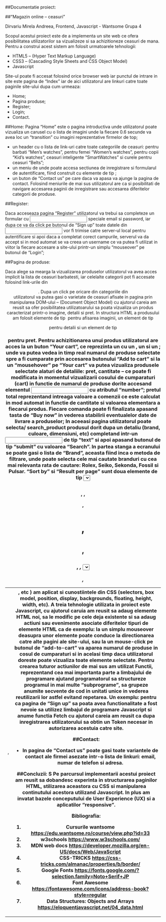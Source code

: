 ##Documentatie proiect:

##“Magazin online – ceasuri”



Dirvariu Mirela Andreea,
Frontend, Javascript - Wantsome
Grupa 4

Scopul acestui proiect este de a implementa un site web ce ofera posibilitatea utilizatorilor sa vizualizeze si sa achizitioneze  ceasuri de mana. 
Pentru a construi acest sistem am folosit urmatoarele tehnologii:
-	 HTML5 – (Hyper Text Markup Language)
-	 CSS3 – (Cascading Style Sheets and CSS Object Model)
-	Javascript

  Site-ul poate fi accesat folosind orice browser web iar punctul de intrare in site este pagina de “Index” iar de aici utilizatorul are linkuri catre toate paginile site-ului dupa cum urmeaza:
-	Home;
-	Pagina produse;
-	Register;
-	Login;
-	Contact.

##Home:
Pagina “Home” este o pagina introductiva unde utilizatorul poate vizualiza un carusel cu o lista de imagini unde la fiecare 0.6 secunde va avea loc un “transition” cu imagini reprezentative firmelor de top;
- un header cu o lista de link-uri catre toate categoriile de ceasuri: pentru barbati “Men’s watches”, pentru femei “Women’s watches”, pentru copii “Kid’s watches”, ceasuri inteligente “SmartWatches” si curele pentru ceasuri “Belts”;
-	un meniu de unde poate accesa sectiunea de inregistrare si formularul 
de autentificare, fiind construit  cu elemente de tip <a>;
-	un buton de “Contact us” pe care daca va apasa va ajunge la pagina de contact.
Folosind meniurile de mai sus utilizatorul are ca si posibilitati de navigare accesarea paginii de inregistrare sau accesarea diferitelor categorii de produse.
  
##Register:

Daca acceseaza pagina “Register”  utilizatorul va trebui sa completeze un formular cu <input> speciale email si password, iar dupa ce va da click pe butonul de “Sign up” toate datele din <input> vor fi trimise catre server-ul local pentru autentificare si apoi daca a completat corect campurile, serverul va da accept si in mod automat se va creea un username ce va putea fi utilizat in viitor la fiecare accesare a site-ului printr-un simplu “mouseover” pe butonul de “Login”;
  
##Pagina de produse:
  
Daca alege sa mearga la vizualizarea produselor utilizatorul va avea acces implicit la lista de ceasuri barbatesti, iar celelalte categorii pot fi accesate folosind link-urile din <header>.
Dupa un click pe oricare din categoriile din <header>  utilizatorul va putea gasi o varietate de ceasuri afisate in pagina prin manipularea DOM-ului – (Document Object Model) cu ajutorul careia am reusit sa ofer posibilitatea utilizatoarului sa poata vizualiza un produs caracterizat printr-o imagine, detalii si pret. In structura HTML a produsului am folosit elemente de tip <img> pentru afisarea imaginii, un element de tip <p> pentru detalii si un element de tip <h3> pentru pret.
Pentru achizitionarea unui produs utilizatorul are acces la un buton “Your cart”, ce reprezinta un <table> cu un <theader>, un <tbody> si un <tfooter>; unde va putea vedea in timp real numarul de produse selectate spre a fi cumparate prin accesarea butonului “Add to cart” si la un “mousehover” pe “Your cart” va putea vizualiza produsele selectate alaturi de detaliile: pret, cantitate – ce  poate fi modificata in momentul vizualizarii cosului de cumparaturi (cart) in functie de numarul de produse dorite accesand elementul <input> cu atributul “number”; pretul total reprezentand intreaga valoare a comenzii ce este calculat in mod automat in functie de cantitate si valoarea elementara a fiecarui produs. 
Fiecare comanda poate fi finalizata apasand tasta de “Buy now” in vederea stabilirii eventualelor date de livrare a produselor;
In aceeasi pagina utilizatorul poate selecta/ search_product produsul dorit dupa un detaliu (brand, culoare, dimensiuni, etc) completand intr-un <input> de tip “text” si apoi apasand butonul de tip “submit” cu valoarea “Search”. 
In partea stanga a ecranului se poate gasi o lista de “Brand”, aceasta fiind inca o metoda de filtrare, unde poate selecta cele mai cautate branduri cu cea mai relevanta rata de cautare: Rolex, Seiko, Sekonda, Fossil si Pulsar.
“Sort by” si “Result per page” sunt doua elemente de tip <select> ce pot face mai usoara si placuta vizionarea si de asemenea experienta utilizarii site-ului oferi posibilitatea de a sorta produsele dupa pret si numarul produselor dorite pe pagina curenta.
Pentru o vizualizare cat mai placuta a fiecarui detaliu pe langa elementele din HTML (<div>, <img>, <table>, <form>, <p>, <h1>, <h2>, <h3>, <i>, <select>, <button>, <ul>, <li>, <input>, <label>, <tr>, <td>, <th>, etc ) am aplicat si cunostiintele din CSS (selectors, box model, position, display, backgrounds, floating, height, width, etc).
A treia tehnologie utilizata in proiect este Javascript, cu ajutorul caruia am reusit sa adaug elemente HTML noi, sa le modific pe cele deja existente si sa adaug actiuni sau evenimente asociate diferitelor tipuri de elemente HTML ca de exemplu: la un simplu mouseover deasupra unor elemente poate conduce la directionarea catre  alte pagini ale site-ului, sau la un mouse-click pe butonul de “add-to-cart” va aparea numarul de produse in cosul de cumparaturi si in acelasi timp daca utilizatorul doreste poate vizualiza toate elemente selectate. 
Pentru crearea tuturor actiunilor de mai sus am utilizat Functii, reprezentand cea mai importanta parte a limbajului de programare ajutand programatorul sa structureze programul in mai multe “subprograme”, sa grupeze anumite secvente de cod in unitati unice in vederea reutilizarii lor astfel evitand repetarea. 
Un exemplu: pentru ca pagina de “Sign up” sa poata avea functionalitate a fost nevoie sa utilizez limbajul de programare Javascript si anume functia Fetch cu ajutorul careia am reusit ca dupa inregistrarea utilizatorului sa obtin un Token necesar in autorizarea acestuia catre site.
  
##Contact:

-	In pagina de “Contact us” poate gasi toate variantele de contact ale firmei asezate intr-o lista de linkuri: email, numar de telefon si adresa.


##Concluzii:
S
Pe parcursul implementarii acestui proiect am reusit sa dobandesc experinta in structurarea paginilor HTML, stilizarea aceastora cu CSS si manipularea continutului acestora utilizand Javascript. In plus am invatat bazele conceputului de User Experience (UX) si a aplicatilor “responsive”.



Bibliografia:

1.	Cursurile  wantsome https://edu.wantsome.ro/course/view.php?id=33
2.	 w3schools https://www.w3schools.com/
3.	MDN web docs 
https://developer.mozilla.org/en-US/docs/Web/JavaScript
4.	CSS-TRICKS https://css-tricks.com/almanac/properties/b/border/
5.	Google Fonts 
https://fonts.google.com/?selection.family=Noto+Serif+JP
6.	Font Awesome 
https://fontawesome.com/icons/address-book?style=regular
7.	Data Structures: Objects and Arrays 
https://eloquentjavascript.net/04_data.html


